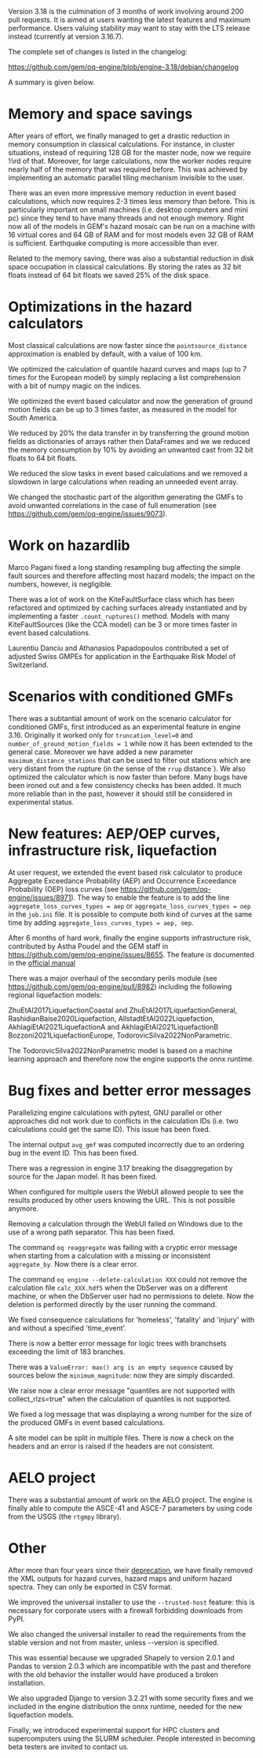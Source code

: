 Version 3.18 is the culmination of 3 months of work involving around 200
pull requests. It is aimed at users wanting the latest features
and maximum performance. Users valuing stability may want to stay with
the LTS release instead (currently at version 3.16.7).

The complete set of changes is listed in the changelog:

https://github.com/gem/oq-engine/blob/engine-3.18/debian/changelog

A summary is given below.

# Memory and space savings

After years of effort, we finally managed to get a drastic reduction
in memory consumption in classical calculations. For instance, in
cluster situations, instead of requiring 128 GB for the master node,
now we require ⅓rd of that. Moreover, for large calculations, now
the worker nodes require nearly half of the memory that was required
before. This was achieved by implementing an automatic parallel tiling
mechanism invisible to the user.

There was an even more impressive memory reduction in event based
calculations, which now requires 2-3 times less memory than
before. This is particularly important on small machines (i.e. desktop
computers and mini pc) since they tend to have many threads and not
enough memory. Right now all of the models in GEM's hazard mosaic can be run
on a machine with 16 virtual cores and 64 GB of RAM and for most models even
32 GB of RAM is sufficient. Earthquake computing is more accessible
than ever.

Related to the memory saving, there was also a substantial reduction
in disk space occupation in classical calculations. By storing the
rates as 32 bit floats instead of 64 bit floats we saved 25% of the
disk space.

# Optimizations in the hazard calculators

Most classical calculations are now faster since the `pointsource_distance`
approximation is enabled by default, with a value of 100 km.

We optimized the calculation of quantile hazard curves and maps (up to
7 times for the European model) by simply replacing a list comprehension
with a bit of numpy magic on the indices.

We optimized the event based calculator and now the generation of
ground motion fields can be up to 3 times faster, as measured in the
model for South America.

We reduced by 20% the data transfer in by transferring the ground motion
fields as dictionaries of arrays rather then DataFrames and we
we reduced the memory consumption by 10% by avoiding an unwanted cast
from 32 bit floats to 64 bit floats.

We reduced the slow tasks in event based calculations
and we removed a slowdown in large calculations when reading
an unneeded event array.

We changed the stochastic part of the algorithm generating the GMFs
to avoid unwanted correlations in the case of full enumeration (see
https://github.com/gem/oq-engine/issues/9073).

# Work on hazardlib

Marco Pagani fixed a long standing resampling bug affecting
the simple fault sources and therefore affecting most hazard models;
the impact on the numbers, however, is negligible.

There was a lot of work on the KiteFaultSurface class which has been
refactored and optimized by caching surfaces already
instantiated and by implementing a faster `.count_ruptures()` method.
Models with many KiteFaultSources (like the CCA model)
can be 3 or more times faster in event based calculations.

Laurentiu Danciu and Athanasios Papadopoulos contributed a set of
adjusted Swiss GMPEs for application in the Earthquake Risk Model of
Switzerland.

# Scenarios with conditioned GMFs

There was a subtantial amount of work on the scenario calculator for
conditioned GMFs, first introduced as an experimental feature in
engine 3.16. Originally it worked only for `truncation_level=0` and
`number_of_ground_motion_fields = 1` while now it has been extended to
the general case. Moreover we have added a new parameter
`maximum_distance_stations` that can be used to filter out stations
which are very distant from the rupture (in the sense of the `rrup`
distance`).  We also optimized the calculator which is now faster than
before.  Many bugs have been ironed out and a few consistency checks
has been added. It much more reliable than in the past, however it
should still be considered in experimental status.

# New features: AEP/OEP curves, infrastructure risk, liquefaction

At user request, we extended the event based risk calculator to
produce Aggregate Exceedance Probability (AEP) and Occurrence
Exceedance Probability (OEP) loss curves (see
https://github.com/gem/oq-engine/issues/8971). The way to enable the
feature is to add the line `aggregate_loss_curves_types = aep`
or `aggregate_loss_curves_types = oep` in the `job.ini` file.
It is possible to compute both kind of curves
at the same time by adding `aggregate_loss_curves_types = aep, oep`.

After 6 months of hard work, finally the engine supports infrastructure
risk, contributed by Astha Poudel and the GEM staff in
https://github.com/gem/oq-engine/issues/8655. The feature
is documented in the [official manual](https://docs.openquake.org/oq-engine/engine-3.18/manual/risk.html#infrastructure-risk-analysis)

There was a major overhaul of the secondary perils module
(see https://github.com/gem/oq-engine/pull/8982)
including the following regional liquefaction models:

ZhuEtAl2017LiquefactionCoastal and ZhuEtAl2017LiquefactionGeneral,
RashidianBaise2020Liquefaction, AllstadtEtAl2022Liquefaction,
AkhlagiEtAl2021LiquefactionA and AkhlagiEtAl2021LiquefactionB
Bozzoni2021LiquefactionEurope, TodorovicSilva2022NonParametric.

The TodorovicSilva2022NonParametric model is based on a machine 
learning approach and therefore now the engine supports the onnx runtime.

# Bug fixes and better error messages

Parallelizing engine calculations with pytest, GNU parallel or other
approaches did not work due to conflicts in the calculation IDs (i.e.
two calculations could get the same ID). This issue has been fixed.

The internal output `avg_gmf` was computed incorrectly due to an ordering
bug in the event ID. This has been fixed.

There was a regression in engine 3.17 breaking the disaggregation by source
for the Japan model. It has been fixed.

When configured for multiple users the WebUI allowed people to see
the results produced by other users knowing the URL. This is not
possible anymore.

Removing a calculation through the WebUI failed on Windows due to the
use of a wrong path separator. This has been fixed.

The command `oq reaggregate` was failing with a cryptic error message
when starting from a calculation with a missing or inconsistent
`aggregate_by`. Now there is a clear error.

The command `oq engine --delete-calculation XXX` could not remove the
calculation file `calc_XXX.hdf5` when the DbServer was on a different
machine, or when the DbServer user had no permissions to delete. Now
the deletion is performed directly by the user running the command.

We fixed consequence calculations for 'homeless', 'fatality' and 'injury'
with and without a specified 'time_event'.

There is now a better error message for logic trees with branchsets
exceeding the limit of 183 branches.

There was a `ValueError: max() arg is an empty sequence` caused by
sources below the `minimum_magnitude`: now they are simply discarded.

We raise now a clear error message "quantiles are not supported with
collect_rlzs=true" when the calculation of quantiles is not supported.

We fixed a log message that was displaying a wrong number for
the size of the produced GMFs in event based calculations.

A site model can be split in multiple files. There is now a check on
the headers and an error is raised if the headers are not consistent.

# AELO project

There was a substantial amount of work on the AELO project. The engine
is finally able to compute the ASCE-41 and ASCE-7 parameters by using
code from the USGS (the `rtgmpy` library).

# Other

After more than four years since their 
[deprecation](https://github.com/gem/oq-engine/pull/4524), 
we have finally removed the XML outputs for hazard curves, hazard maps 
and uniform hazard spectra. They can only be exported in CSV format.

We improved the universal installer to use the `--trusted-host`
feature: this is necessary for corporate users with a firewall
forbidding downloads from PyPI.

We also changed the universal installer to read the requirements
from the stable version and not from master, unless --version
is specified.

This was essential because we upgraded Shapely to version 2.0.1
and Pandas to version 2.0.3 which are incompatible with the past and
therefore with the old behavior the installer would have produced a
broken installation.

We also upgraded Django to version 3.2.21 with some security fixes and we
included in the engine distribution the onnx runtime, needed
for the new liquefaction models.

Finally, we introduced experimental support for HPC clusters and supercomputers
using the SLURM scheduler. People interested in becoming beta testers
are invited to contact us.
